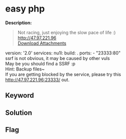 # easy php

**Description:**
> Not racing, just enjoying the slow pace of life :)  
> http://47.97.221.96  
> [Download Attachments](src/a35ad7b6-56df-4cfc-bcba-089b83a8544b.Dockerfile)  

version: '2.0' services: nu1l: build: . ports: - "23333:80"  
ssrf is not obvious, it may be caused by other vuls  
May be you should find a SSRF :p  
Hint: Backup files~  
If you are getting blocked by the service, please try this http://47.97.221.96:23333/ out.

## Keyword

## Solution

## Flag
